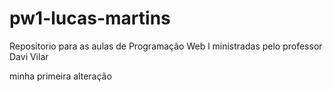 # pw1-lucas-martins
Repositorio para as aulas de Programação Web l ministradas pelo professor Davi Vilar 

minha primeira alteração 